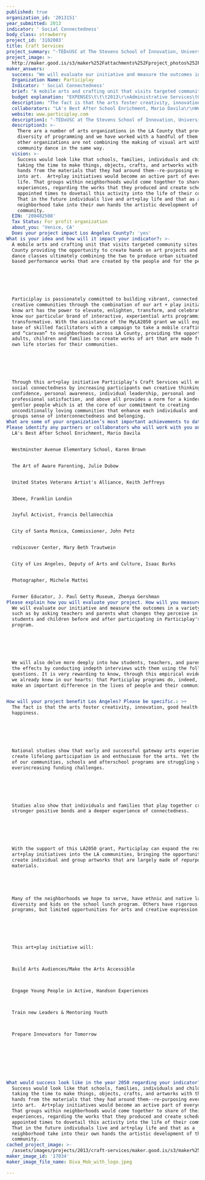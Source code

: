 ```yaml
---
published: true
organization_id: '2013151'
year_submitted: 2013
indicator: ' Social Connectedness'
body_class: strawberry
project_id: '3102083'
title: Craft Services
project_summary: "-TEDxUSC at The Stevens School of Innovation, University of Southern California\r\n-Department of World Arts and Culture, University of California Los Angeles (UCLA)\r\n-The Murphy Sculpture Garden, University of California Los Angeles (UCLA)\r\n-Beyond the BA, Department of Art History, University of Michigan, Ann Arbor, Michigan\r\n-The Art+Play Neighborhood Project, Venice, California\r\n-The Representational Art Conference, California Lutheran College, Ventura, CA\r\n-Play Space, Bleicher/Golightly Gallery, Santa Monica, CA\r\n-Art+Play with Cristobal Valecillos, LA Art Show, Los Angeles, CA\r\n"
project_image: >-
  http://maker.good.is/s3/maker%252Fattachments%252Fproject_photos%252Fimages%252F17034%252Fdisplay%252FDiva_Mob_with_logo.jpeg=c570x385
maker_answers:
  success: "We will evaluate our initiative and measure the outcomes in a variety of ways, such as by asking teachers and parents what changes they perceive in their students and children before and after participating in Participlay's program. \r\n\r\nWe will also delve more deeply into how students, teachers, and parents see the effects by conducting in-depth interviews with them using the following questions. It is very rewarding to know, through this empirical evidence, what we already knew in our hearts: that Participlay programs do, indeed, work and make an important difference in the lives of people and their communities.\r\n"
  Organization Name: Participlay
  Indicator: ' Social Connectedness'
  brief: "A mobile arts and crafting unit that visits targeted community sites around LA County providing the opportunity to create hands on art projects and community dance classes ultimately combining the two to produce urban situated community based performance works that are created by the people and for the people. \r\n\r\nParticiplay is passionately committed to building vibrant, connected and creative communities through the combination of our art + play initiatives. We know art has the power to elevate, enlighten, transform, and celebrate. We know our particular brand of interactive, experiential arts programming is transformative. With the assistance of the MyLA2050 grant we will expand our base of skilled facilitators with a campaign to take a mobile crafting unit and “caravan” to neighborhoods across LA County, providing the opportunity for adults, children and families to create works of art that are made from their own life stories for their communities.\r\n\r\nThrough this art+play initiative Participlay’s Craft Services will enhance social connectedness by increasing participants own creative thinking, confidence, personal awareness, individual leadership, personal and professional satisfaction, and above all provides a norm for a kinder and gentler people which is at the core of our commitment to creating unconditionally loving communities that enhance each individuals and each groups sense of interconnectedness and belonging. "
  budget explanation: "EXPENSES\t\t\t2013\r\nAdministrative Services\tOffice Support - 8 hours per week\t\t$2,160.00\r\n\t\tTotal Administrative Services\t$2,160.00\r\nSupport Services\t\t\t\r\n\tBank Charges\t\t$40.00\r\n\tInsurance\t\t$1,200.00\r\n\tWeb/Social Media \t\t$2,500.00\r\n\tOffice Expense\t\t$2,600.00\r\n\tPostage and Shipping\t\t$200.00\r\n\tPrinting\t\t$1,200.00\r\n\tPublicity\t\t$1,000.00\r\n\tSupplies\t\t$1,700.00\r\n\tTelephone\t\t$1,200.00\r\n\tInterest Expense\t\t$200.00\r\n\tMobile Unit Truck\t\t$25,000.00\r\n\tRenovate truck for Craft Services\t\t$10,000.00\r\n\tMobile Unit Truck - Gas\t\t$2,700.00\r\n\tMobile Unit Truck - Maintenance\t\t$1,500.00\r\n\tMarketing and Website Development and management\t\t$3,000.00\r\n\t\tTotal Support Services\t$54,040.00\r\nDirect Program Costs for 6 SITES in LA COUNTY\t\t\t\r\n\tArtistic Direction and Curriculum Development\tpayroll taxes included in total\t$19,440.00\r\n\tOutreach Director& Driver\tpayroll taxes included in total\t$8,100.00"
  description: "The fact is that the arts foster creativity, innovation, good health and happiness. \r\n\r\nNational studies show that early and successful gateway arts experiences create life-long participation in and enthusiasm for the arts. Yet the people of our communities, schools and after-school programs are struggling with ever-increasing funding challenges. \r\n\r\nStudies also show that individuals and families that play together create stronger positive bonds and a deeper experience of connectedness.\r\n\r\nWith the support of this LA2050 grant, Participlay can expand the reach of our art+play initiatives into the LA communities, bringing the opportunity to create individual and group artworks that are largely made of re-purposed materials. \r\n \r\nMany of the neighborhoods we hope to serve, have ethnic and native language diversity and kids on the school lunch program. Others have rigorous academic programs, but limited opportunities for arts and creative expression. \r\n\r\nThis art+play initiative will:\r\nBuild Arts Audiences/Make the Arts Accessible\r\nEngage Young People in Active, Hands-on Experiences\r\nTrain new Leaders & Mentoring Youth\r\nPrepare Innovators for Tomorrow\r\n\r\n\r\n"
  collaborators: "LA's Best After School Enrichment, Mario Davila\r\nWestminster Avenue Elementary School, Karen Brown\r\nThe Art of Aware Parenting, Julie Dubow\r\nUnited States Veterans Artist's Alliance, Keith Jeffreys\r\n3Deee, Franklin Londin\r\nJoyful Activist, Francis DellaVecchia\r\nCity of Santa Monica, Commissioner, John Petz\r\nreDiscover Center, Mary Beth Trautwein\r\nCity of Los Angeles, Deputy of Arts and Culture, Isaac Burks\r\nPhotographer, Michele Mattei\r\nFormer Educator, J. Paul Getty Museum, Zhenya Gershman"
  website: www.participlay.com
  description1: "-TEDxUSC at The Stevens School of Innovation, University of Southern California\r\n-Department of World Arts and Culture, University of California Los Angeles (UCLA)\r\n-The Murphy Sculpture Garden, University of California Los Angeles (UCLA)\r\n-Beyond the BA, Department of Art History, University of Michigan, Ann Arbor, Michigan\r\n-The Art+Play Neighborhood Project, Venice, California\r\n-The Representational Art Conference, California Lutheran College, Ventura, CA\r\n-Play Space, Bleicher/Golightly Gallery, Santa Monica, CA\r\n-Art+Play with Cristobal Valecillos, LA Art Show, Los Angeles, CA\r\n"
  description3: >-
    There are a number of arts organizations in the LA County that provide a
    diversity of programming and we have worked with a handful of them. The
    other organizations are not combining the making of visual art with
    community dance in the same way. 
  vision: >-
    Success would look like that schools, families, individuals and children
    taking the time to make things, objects, crafts, and artworks with their own
    hands from the materials that they had around them--re-purposing everything
    into art.  Art+play initiatives would become an active part of everyday
    life. That groups within neighborhoods would come together to share of their
    experiences, regarding the works that they produced and create scheduled
    appointed times to dovetail this activity into the life of their community. 
    That in the future individuals live and art+play life and that as a
    neighborhood take into their own hands the artistic development of their
    community.
  EIN: '208482508'
  Tax Status: For profit organization
  about_you: 'Venice, CA'
  Does your project impact Los Angeles County?: 'yes'
What is your idea and how will it impact your indicator?: >-
  A mobile arts and crafting unit that visits targeted community sites around LA
  County providing the opportunity to create hands on art projects and community
  dance classes ultimately combining the two to produce urban situated community
  based performance works that are created by the people and for the people. 






  Participlay is passionately committed to building vibrant, connected and
  creative communities through the combination of our art + play initiatives. We
  know art has the power to elevate, enlighten, transform, and celebrate. We
  know our particular brand of interactive, experiential arts programming is
  transformative. With the assistance of the MyLA2050 grant we will expand our
  base of skilled facilitators with a campaign to take a mobile crafting unit
  and “caravan” to neighborhoods across LA County, providing the opportunity for
  adults, children and families to create works of art that are made from their
  own life stories for their communities.






  Through this art+play initiative Participlay’s Craft Services will enhance
  social connectedness by increasing participants own creative thinking,
  confidence, personal awareness, individual leadership, personal and
  professional satisfaction, and above all provides a norm for a kinder and
  gentler people which is at the core of our commitment to creating
  unconditionally loving communities that enhance each individuals and each
  groups sense of interconnectedness and belonging. 
What are some of your organization’s most important achievements to date?: '#NAME?'
Please identify any partners or collaborators who will work with you on this project.: |-
  LA's Best After School Enrichment, Mario Davila


  Westminster Avenue Elementary School, Karen Brown


  The Art of Aware Parenting, Julie Dubow


  United States Veterans Artist's Alliance, Keith Jeffreys


  3Deee, Franklin Londin


  Joyful Activist, Francis DellaVecchia


  City of Santa Monica, Commissioner, John Petz


  reDiscover Center, Mary Beth Trautwein


  City of Los Angeles, Deputy of Arts and Culture, Isaac Burks


  Photographer, Michele Mattei


  Former Educator, J. Paul Getty Museum, Zhenya Gershman
Please explain how you will evaluate your project. How will you measure success?: >+
  We will evaluate our initiative and measure the outcomes in a variety of ways,
  such as by asking teachers and parents what changes they perceive in their
  students and children before and after participating in Participlay's
  program. 






  We will also delve more deeply into how students, teachers, and parents see
  the effects by conducting indepth interviews with them using the following
  questions. It is very rewarding to know, through this empirical evidence, what
  we already knew in our hearts: that Participlay programs do, indeed, work and
  make an important difference in the lives of people and their communities.


How will your project benefit Los Angeles? Please be specific.: >+
  The fact is that the arts foster creativity, innovation, good health and
  happiness. 






  National studies show that early and successful gateway arts experiences
  create lifelong participation in and enthusiasm for the arts. Yet the people
  of our communities, schools and afterschool programs are struggling with
  everincreasing funding challenges. 






  Studies also show that individuals and families that play together create
  stronger positive bonds and a deeper experience of connectedness.






  With the support of this LA2050 grant, Participlay can expand the reach of our
  art+play initiatives into the LA communities, bringing the opportunity to
  create individual and group artworks that are largely made of repurposed
  materials. 


   


  Many of the neighborhoods we hope to serve, have ethnic and native language
  diversity and kids on the school lunch program. Others have rigorous academic
  programs, but limited opportunities for arts and creative expression. 






  This art+play initiative will:



  Build Arts Audiences/Make the Arts Accessible



  Engage Young People in Active, Handson Experiences



  Train new Leaders & Mentoring Youth



  Prepare Innovators for Tomorrow








What would success look like in the year 2050 regarding your indicator?: >-
  Success would look like that schools, families, individuals and children
  taking the time to make things, objects, crafts, and artworks with their own
  hands from the materials that they had around them--re-purposing everything
  into art.  Art+play initiatives would become an active part of everyday life.
  That groups within neighborhoods would come together to share of their
  experiences, regarding the works that they produced and create scheduled
  appointed times to dovetail this activity into the life of their community. 
  That in the future individuals live and art+play life and that as a
  neighborhood take into their own hands the artistic development of their
  community.
cached_project_image: >-
  /assets/images/projects/2013/craft-services/maker.good.is/s3/maker%252Fattachments%252Fproject_photos%252Fimages%252F17034%252Fdisplay%252FDiva_Mob_with_logo.jpeg=c570x385.jpg
maker_image_id: '17034'
maker_image_file_name: Diva_Mob_with_logo.jpeg

---
```

